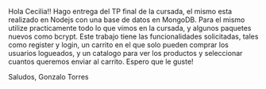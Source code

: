 Hola Cecilia!! 
Hago entrega del TP final de la cursada, el mismo esta realizado en Nodejs con una base de datos en MongoDB.
Para el mismo utilize practicamente todo lo que vimos en la cursada, y algunos paquetes nuevos como bcrypt.
Este trabajo tiene las funcionalidades solicitadas, tales como register y login, un carrito en el que solo pueden comprar los usuarios logueados, y un catalogo para ver los productos y seleccionar cuantos queremos enviar al carrito.
Espero que le guste!

Saludos, Gonzalo Torres
